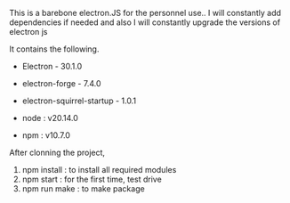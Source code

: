This is a barebone electron.JS for the personnel use..
I will constantly add dependencies if needed
and also I will constantly upgrade the versions of electron js

It contains the following.

- Electron - 30.1.0
- electron-forge - 7.4.0
- electron-squirrel-startup - 1.0.1

- node : v20.14.0
- npm : v10.7.0

After clonning the project, 
1. npm install : to install all required modules
2. npm start : for the first time, test drive
3. npm run make : to make package
